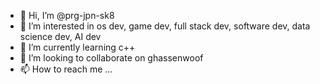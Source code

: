 - 👋 Hi, I’m @prg-jpn-sk8
- 👀 I’m interested in os dev, game dev, full stack dev, software dev, data science dev, AI dev
- 🌱 I’m currently learning c++
- 💞️ I’m looking to collaborate on ghassenwoof
- 📫 How to reach me ...

<!---
prg-jpn-sk8/prg-jpn-sk8 is a ✨ special ✨ repository because its `README.md` (this file) appears on your GitHub profile.
You can click the Preview link to take a look at your changes.
--->
